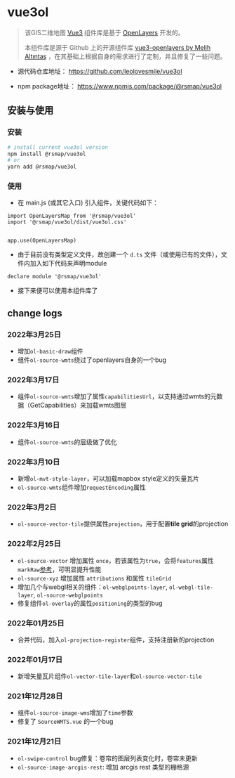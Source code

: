 # vue3ol

> 该GIS二维地图 [Vue3](https://v3.cn.vuejs.org/ "Vue3 Homepage") 组件库是基于 [OpenLayers](https://openlayers.org/ "OpenLayers Homepage") 开发的。  
>
> 本组件库是源于 Github 上的开源组件库 [vue3-openlayers by Melih Altıntaş](https://github.com/MelihAltintas/vue3-openlayers) ，在其基础上根据自身的需求进行了定制，并且修复了一些问题。

- 源代码仓库地址： https://github.com/leolovesmile/vue3ol

- npm package地址： https://www.npmjs.com/package/@rsmap/vue3ol

## 安装与使用

### 安装
```bash
# install current vue3ol version 
npm install @rsmap/vue3ol
# or
yarn add @rsmap/vue3ol
```

### 使用
- 在 main.js (或其它入口) 引入组件，关键代码如下：
```
import OpenLayersMap from '@rsmap/vue3ol'
import '@rsmap/vue3ol/dist/vue3ol.css'


app.use(OpenLayersMap)
```
- 由于目前没有类型定义文件，故创建一个 `d.ts` 文件（或使用已有的文件），文件内加入如下代码来声明module
```
declare module '@rsmap/vue3ol'
```

- 接下来便可以使用本组件库了

## change logs

### 2022年3月25日
- 增加`ol-basic-draw`组件
- 组件`ol-source-wmts`绕过了openlayers自身的一个bug
### 2022年3月17日
- 组件`ol-source-wmts`增加了属性`capabilitiesUrl`，以支持通过wmts的元数据（GetCapabilities）来加载wmts图层

### 2022年3月16日
- 组件`ol-source-wmts`的层级做了优化
### 2022年3月10日
- 新增`ol-mvt-style-layer`，可以加载mapbox style定义的矢量瓦片
- `ol-source-wmts`组件增加`requestEncoding`属性

### 2022年3月2日
- `ol-source-vector-tile`提供属性`projection`，用于配置**tile grid**的projection

### 2022年2月25日
- `ol-source-vector` 增加属性 `once`，若该属性为`true`，会将`features`属性`markRaw`[参考](https://v3.cn.vuejs.org/api/basic-reactivity.html#markraw)，可明显提升性能
- `ol-source-xyz` 增加属性 `attributions` 和属性 `tileGrid`
- 增加几个与webgl相关的组件：`ol-webglpoints-layer`, `ol-webgl-tile-layer`, `ol-source-webglpoints`
- 修复组件`ol-overlay`的属性`positioning`的类型的bug
### 2022年01月25日
- 合并代码，加入`ol-projection-register`组件，支持注册新的projection

### 2022年01月17日
- 新增矢量瓦片组件`ol-vector-tile-layer`和`ol-source-vector-tile`

### 2021年12月28日
- 组件`ol-source-image-wms`增加了`time`参数
- 修复了 `SourceWMTS.vue` 的一个bug

### 2021年12月21日
- `ol-swipe-control` bug修复：卷帘的图层列表变化时，卷帘未更新
- `ol-source-image-arcgis-rest`: 增加 arcgis rest 类型的栅格源
